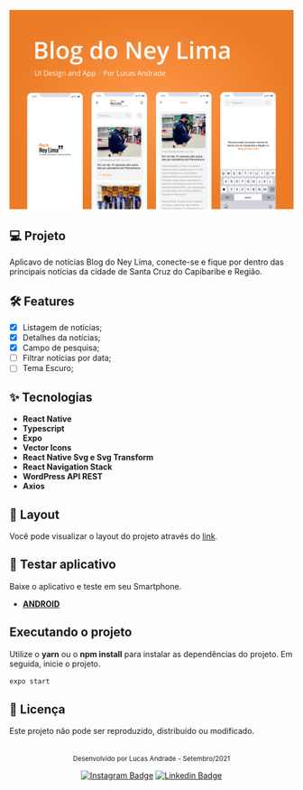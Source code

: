 ![cover](.github/cover.png?style=flat)

## 💻 Projeto
Aplicavo de notícias Blog do Ney Lima, conecte-se e fique por dentro das principais notícias da cidade de Santa Cruz do Capibaribe e Região.

## 🛠 Features 

- [x] Listagem de notícias;
- [x] Detalhes da notícias;
- [x] Campo de pesquisa;
- [ ] Filtrar notícias por data;
- [ ] Tema Escuro;

## ✨ **Tecnologias**

-   **React Native**
-   **Typescript**
-   **Expo**
-   **Vector Icons**
-   **React Native Svg e Svg Transform**
-   **React Navigation Stack**
-   **WordPress API REST**
-   **Axios**

## 🔖 Layout

Você pode visualizar o layout do projeto através do [link](https://www.figma.com/file/okpY8Qz2ABteJtFGmTkatN/blogdoneylima?node-id=0%3A1).

## 📱 Testar aplicativo

Baixe o aplicativo e teste em seu Smartphone.

- [**ANDROID**](https://exp-shell-app-assets.s3.us-west-1.amazonaws.com/android/%40lucasdzuc/blogdoneylima-b6e7267c13ef4867afefcd85214fd4f2-signed.apk)

## Executando o projeto

Utilize o **yarn** ou o **npm install** para instalar as dependências do projeto.
Em seguida, inicie o projeto.

```cl
expo start
``` 

## 📄 Licença

<!-- Esse projeto está sob a licença MIT. Veja o arquivo [LICENSE](LICENSE.md) para mais detalhes. -->

Este projeto não pode ser reproduzido, distribuído ou modificado.

<br />

<div align="center">
  <small>Desenvolvido por Lucas Andrade - Setembro/2021</small>

  [![Instagram Badge](https://img.shields.io/badge/-lucasdzuc-EC7C27?style=flat-square&labelColor=EC7C27&logo=instagram&logoColor=white&link=https://www.instagram.com/lucasdzuc/)](https://www.instagram.com/lucasdzuc) 
  [![Linkedin Badge](https://img.shields.io/badge/-Lucas%20Andrade-EC7C27?style=flat-square&logo=Linkedin&logoColor=white&link=https://www.linkedin.com/in/lucas-andrade-322634a8/)](https://www.linkedin.com/in/lucas-andrade-322634a8/) 
</div>
